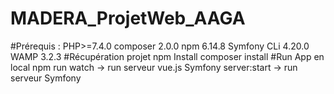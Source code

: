 # MADERA_ProjetWeb_AAGA

#Prérequis :
PHP>=7.4.0
composer 2.0.0
npm 6.14.8
Symfony CLi 4.20.0
WAMP 3.2.3
#Récupération projet
npm Install
composer install 
#Run App en local
npm run watch ->  run serveur vue.js
Symfony server:start ->  run serveur Symfony

